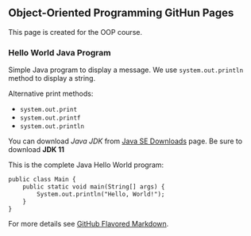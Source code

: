 ## Object-Oriented Programming GitHun Pages

This page is created for the OOP course.

### Hello World Java Program
Simple Java program to display a message. We use `system.out.println` method to display a string.

Alternative print methods:
- `system.out.print`
- `system.out.printf`
- `system.out.println`

You can download _Java JDK_ from [Java SE Downloads](https://www.oracle.com/technetwork/java/javase/downloads/index.html) page. Be sure to download **JDK 11**

This is the complete Java Hello World program:

```markdown
public class Main {
    public static void main(String[] args) {
        System.out.println("Hello, World!");
    }
}
```

For more details see [GitHub Flavored Markdown](https://guides.github.com/features/mastering-markdown/).

